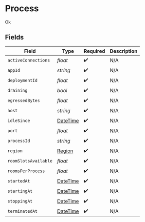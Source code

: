 # Process

Ok


## Fields

| Field                                                                                 | Type                                                                                  | Required                                                                              | Description                                                                           |
| ------------------------------------------------------------------------------------- | ------------------------------------------------------------------------------------- | ------------------------------------------------------------------------------------- | ------------------------------------------------------------------------------------- |
| `activeConnections`                                                                   | *float*                                                                               | :heavy_check_mark:                                                                    | N/A                                                                                   |
| `appId`                                                                               | *string*                                                                              | :heavy_check_mark:                                                                    | N/A                                                                                   |
| `deploymentId`                                                                        | *float*                                                                               | :heavy_check_mark:                                                                    | N/A                                                                                   |
| `draining`                                                                            | *bool*                                                                                | :heavy_check_mark:                                                                    | N/A                                                                                   |
| `egressedBytes`                                                                       | *float*                                                                               | :heavy_check_mark:                                                                    | N/A                                                                                   |
| `host`                                                                                | *string*                                                                              | :heavy_check_mark:                                                                    | N/A                                                                                   |
| `idleSince`                                                                           | [DateTime](https://learn.microsoft.com/en-us/dotnet/api/system.datetime?view=net-5.0) | :heavy_check_mark:                                                                    | N/A                                                                                   |
| `port`                                                                                | *float*                                                                               | :heavy_check_mark:                                                                    | N/A                                                                                   |
| `processId`                                                                           | *string*                                                                              | :heavy_check_mark:                                                                    | N/A                                                                                   |
| `region`                                                                              | [Region](../../Models/Shared/Region.md)                                               | :heavy_check_mark:                                                                    | N/A                                                                                   |
| `roomSlotsAvailable`                                                                  | *float*                                                                               | :heavy_check_mark:                                                                    | N/A                                                                                   |
| `roomsPerProcess`                                                                     | *float*                                                                               | :heavy_check_mark:                                                                    | N/A                                                                                   |
| `startedAt`                                                                           | [DateTime](https://learn.microsoft.com/en-us/dotnet/api/system.datetime?view=net-5.0) | :heavy_check_mark:                                                                    | N/A                                                                                   |
| `startingAt`                                                                          | [DateTime](https://learn.microsoft.com/en-us/dotnet/api/system.datetime?view=net-5.0) | :heavy_check_mark:                                                                    | N/A                                                                                   |
| `stoppingAt`                                                                          | [DateTime](https://learn.microsoft.com/en-us/dotnet/api/system.datetime?view=net-5.0) | :heavy_check_mark:                                                                    | N/A                                                                                   |
| `terminatedAt`                                                                        | [DateTime](https://learn.microsoft.com/en-us/dotnet/api/system.datetime?view=net-5.0) | :heavy_check_mark:                                                                    | N/A                                                                                   |